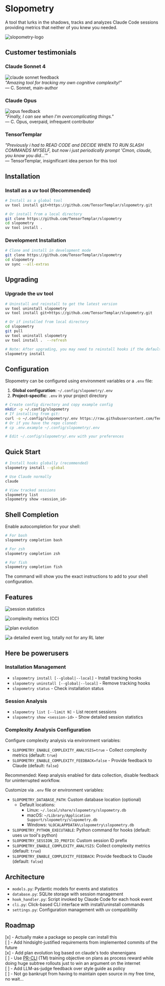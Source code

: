 # Slopometry

A tool that lurks in the shadows, tracks and analyzes Claude Code sessions providing metrics that neither of you knew you needed.

![slopometry-logo](assets/slopometry-logo.jpg)  


## Customer testimonials

### Claude Sonnet 4
![claude sonnet feedback](assets/sonnet.png)  
*"Amazing tool for tracking my own cognitive complexity!"*  
— C. Sonnet, main-author

### Claude Opus  
![opus feedback](assets/opus.png)  
*"Finally, I can see when I'm overcomplicating things."*  
— C. Opus, overpaid, infrequent contributor

### TensorTemplar
*"Previously i had to READ CODE and DECIDE WHEN TO RUN SLASH COMMANDS MYSELF, but now i just periodically prompt 'Cmon, claude, you know you did...'"*  
— TensorTemplar, insignificant idea person for this tool

## Installation

### Install as a uv tool (Recommended)

```bash
# Install as a global tool
uv tool install git+https://github.com/TensorTemplar/slopometry.git

# Or install from a local directory
git clone https://github.com/TensorTemplar/slopometry
cd slopometry
uv tool install .
```

### Development Installation

```bash
# Clone and install in development mode
git clone https://github.com/TensorTemplar/slopometry
cd slopometry
uv sync --all-extras
```

## Upgrading

### Upgrade the uv tool

```bash
# Uninstall and reinstall to get the latest version
uv tool uninstall slopometry
uv tool install git+https://github.com/TensorTemplar/slopometry.git

# Or if installed from local directory
cd slopometry
git pull
uv tool uninstall slopometry
uv tool install .  --refresh

# Note: After upgrading, you may need to reinstall hooks if the default config changed
slopometry install
```

## Configuration

Slopometry can be configured using environment variables or a `.env` file:

1. **Global configuration**: `~/.config/slopometry/.env`
2. **Project-specific**: `.env` in your project directory

```bash
# Create config directory and copy example config
mkdir -p ~/.config/slopometry
# If installing from git:
curl -o ~/.config/slopometry/.env https://raw.githubusercontent.com/TensorTemplar/slopometry/main/.env.example
# Or if you have the repo cloned:
# cp .env.example ~/.config/slopometry/.env

# Edit ~/.config/slopometry/.env with your preferences
```

## Quick Start

```bash
# Install hooks globally (recommended)
slopometry install --global

# Use Claude normally
claude

# View tracked sessions
slopometry list
slopometry show <session_id>
```

## Shell Completion

Enable autocompletion for your shell:

```bash
# For bash
slopometry completion bash

# For zsh  
slopometry completion zsh

# For fish
slopometry completion fish
```

The command will show you the exact instructions to add to your shell configuration.

## Features

![session statistics](assets/session-stat.png)  

![complexity metrics (CC)](assets/cc.png)  

![plan evolution](assets/plan-evolution.png)  

![a detailed event log, totally not for any RL later](assets/log.png)  

## Here be powerusers

### Installation Management
- `slopometry install [--global|--local]` - Install tracking hooks
- `slopometry uninstall [--global|--local]` - Remove tracking hooks
- `slopometry status` - Check installation status

### Session Analysis  
- `slopometry list [--limit N]` - List recent sessions
- `slopometry show <session-id>` - Show detailed session statistics

### Complexity Analysis Configuration
Configure complexity analysis via environment variables:
- `SLOPOMETRY_ENABLE_COMPLEXITY_ANALYSIS=true` - Collect complexity metrics (default: `true`)
- `SLOPOMETRY_ENABLE_COMPLEXITY_FEEDBACK=false` - Provide feedback to Claude (default: `false`)

Recommended: Keep analysis enabled for data collection, disable feedback for uninterrupted workflow.


Customize via `.env` file or environment variables:

- `SLOPOMETRY_DATABASE_PATH`: Custom database location (optional)
  - Default locations:
    - Linux: `~/.local/share/slopometry/slopometry.db`
    - macOS: `~/Library/Application Support/slopometry/slopometry.db`  
    - Windows: `%LOCALAPPDATA%\slopometry\slopometry.db`
- `SLOPOMETRY_PYTHON_EXECUTABLE`: Python command for hooks (default: uses uv tool's python)
- `SLOPOMETRY_SESSION_ID_PREFIX`: Custom session ID prefix
- `SLOPOMETRY_ENABLE_COMPLEXITY_ANALYSIS`: Collect complexity metrics (default: `true`)
- `SLOPOMETRY_ENABLE_COMPLEXITY_FEEDBACK`: Provide feedback to Claude (default: `false`)

## Architecture

- `models.py`: Pydantic models for events and statistics
- `database.py`: SQLite storage with session management
- `hook_handler.py`: Script invoked by Claude Code for each hook event
- `cli.py`: Click-based CLI interface with install/uninstall commands
- `settings.py`: Configuration management with uv compatibility

## Roadmap

[x] - Actually make a package so people can install this  
[ ] - Add hindsight-justified requirements from implemented commits of the future  
[x] - Add plan evolution log based on claude's todo shenenigans  
[ ] - Use [PR-CLI](https://tensortemplar.substack.com/p/humans-are-no-longer-embodied-amortization) (TM) training objective on plans as process reward while doing huge subtree rollouts just to win an argument on the internet  
[ ] - Add LLM-as-judge feedback over style guide as policy  
[ ] - Not go bankrupt from having to maintain open source in my free time, no wait...